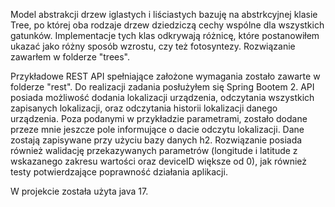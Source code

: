   Model abstrakcji drzew iglastych i liściastych bazuję na abstrkcyjnej klasie Tree, 
po której oba rodzaje drzew dziedziczą cechy wspólne dla wszystkich gatunków. 
Implementacje tych klas odkrywają różnicę, które postanowiłem ukazać jako różny sposób wzrostu,
czy też fotosyntezy. Rozwiązanie zawarłem w folderze "trees".

  Przykładowe REST API spełniające założone wymagania zostało zawarte w folderze "rest".
Do realizacji zadania posłużyłem się Spring Bootem 2.
API posiada możliwość dodania lokalizacji urządzenia, odczytania wszystkich zapisanych lokalizacji,
oraz odczytania historii lokalizacji danego urządzenia. 
Poza podanymi w przykładzie parametrami, zostało dodane przeze mnie jeszcze pole informujące o dacie odczytu lokalizacji.
Dane zostają zapisywane przy użyciu bazy danych h2.
Rozwiązanie posiada również walidację przekazywanych parametrów (longitude i latitude z wskazanego zakresu wartości oraz deviceID większe od 0),
jak również testy potwierdzające poprawność działania aplikacji.

  W projekcie została użyta java 17.
